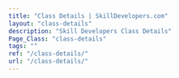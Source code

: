 ```yaml
---
title: "Class Details | SkillDevelopers.com"
layout: "class-details"
description: "Skill Developers Class Details"
Page_Class: "class-details"
tags: ""
ref: "/class-details/"
url: "/class-details/"
---
```

